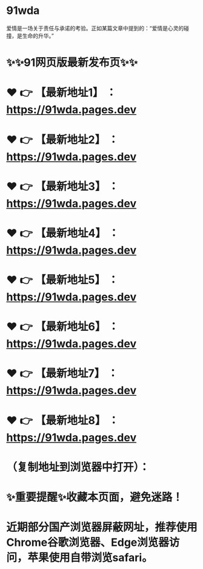 # 91wda
爱情是一场关于责任与承诺的考验。正如某篇文章中提到的：“爱情是心灵的碰撞，是生命的升华。”

# ✨✨91网页版最新发布页✨✨
# ❤️ 👉 【最新地址1】 ：https://91wda.pages.dev
# ❤️ 👉 【最新地址2】 ：https://91wda.pages.dev
# ❤️ 👉 【最新地址3】 ：https://91wda.pages.dev
# ❤️ 👉 【最新地址4】 ：https://91wda.pages.dev
# ❤️ 👉 【最新地址5】 ：https://91wda.pages.dev
# ❤️ 👉 【最新地址6】 ：https://91wda.pages.dev
# ❤️ 👉 【最新地址7】 ：https://91wda.pages.dev
# ❤️ 👉 【最新地址8】 ：https://91wda.pages.dev
# （复制地址到浏览器中打开）：
# ✨重要提醒✨收藏本页面，避免迷路！
# 近期部分国产浏览器屏蔽网址，推荐使用Chrome谷歌浏览器、Edge浏览器访问，苹果使用自带浏览safari。
